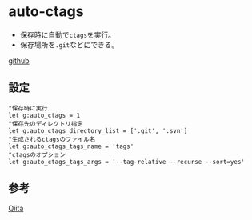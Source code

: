 # auto-ctags
* 保存時に自動で`ctags`を実行。
* 保存場所を`.git`などにできる。

[github](https://github.com/soramugi/auto-ctags.vim)

## 設定

```vim
"保存時に実行
let g:auto_ctags = 1
"保存先のディレクトリ指定
let g:auto_ctags_directory_list = ['.git', '.svn']
"生成されるctagsのファイル名
let g:auto_ctags_tags_name = 'tags'
"ctagsのオプション
let g:auto_ctags_tags_args = '--tag-relative --recurse --sort=yes'
```


## 参考
[Qiita](http://qiita.com/soramugi/items/f918020c2b3f48c93bf3)

